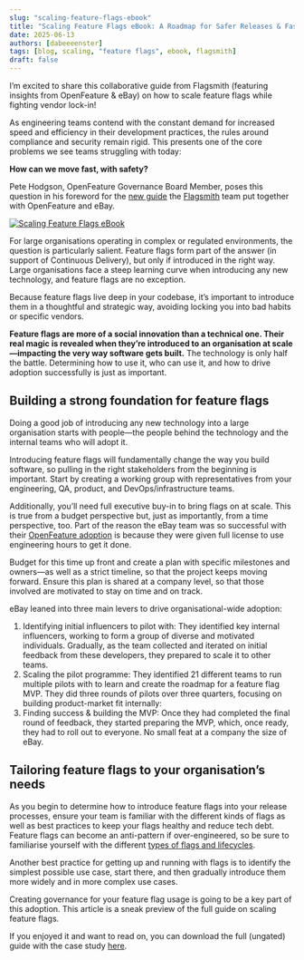```yaml
---
slug: "scaling-feature-flags-ebook"
title: "Scaling Feature Flags eBook: A Roadmap for Safer Releases & Faster Development"
date: 2025-06-13
authors: [dabeeeenster]
tags: [blog, scaling, "feature flags", ebook, flagsmith]
draft: false
---
```


I’m excited to share this collaborative guide from Flagsmith (featuring insights from OpenFeature & eBay) on how to scale feature flags while fighting vendor lock-in!

<!-- truncate -->

As engineering teams contend with the constant demand for increased speed and efficiency in their development practices, the rules around compliance and security remain rigid. This presents one of the core problems we see teams struggling with today:

**How can we move fast, with safety?**

Pete Hodgson, OpenFeature Governance Board Member, poses this question in his foreword for the [new guide](https://143451822.fs1.hubspotusercontent-eu1.net/hubfs/143451822/eBooks/eBook:%20Scaling%20Feature%20Flags%20-%20A%20Roadmap%20for%20Safer%20Releases%20&%20Faster%20Development.pdf) the [Flagsmith](https://www.flagsmith.com/) team put together with OpenFeature and eBay.

[![Scaling Feature Flags eBook](/img/blog/2025-06-13-scaling-feature-flags-ebook/scaling-feature-flags-ebook.png)](https://143451822.fs1.hubspotusercontent-eu1.net/hubfs/143451822/eBooks/eBook:%20Scaling%20Feature%20Flags%20-%20A%20Roadmap%20for%20Safer%20Releases%20&%20Faster%20Development.pdf)

For large organisations operating in complex or regulated environments, the question is particularly salient. Feature flags form part of the answer (in support of Continuous Delivery), but only if introduced in the right way. Large organisations face a steep learning curve when introducing any new technology, and feature flags are no exception.

Because feature flags live deep in your codebase, it’s important to introduce them in a thoughtful and strategic way, avoiding locking you into bad habits or specific vendors.

**Feature flags are more of a social innovation than a technical one. Their real magic is revealed when they’re introduced to an organisation at scale—impacting the very way software gets built.** The technology is only half the battle. Determining how to use it, who can use it, and how to drive adoption successfully is just as important.

## Building a strong foundation for feature flags

Doing a good job of introducing any new technology into a large organisation starts with people—the people behind the technology and the internal teams who will adopt it.

Introducing feature flags will fundamentally change the way you build software, so pulling in the right stakeholders from the beginning is important. Start by creating a working group with representatives from your engineering, QA, product, and DevOps/infrastructure teams.

Additionally, you’ll need full executive buy-in to bring flags on at scale. This is true from a budget perspective but, just as importantly, from a time perspective, too. Part of the reason the eBay team was so successful with their [OpenFeature adoption](https://143451822.fs1.hubspotusercontent-eu1.net/hubfs/143451822/eBooks/eBook:%20Scaling%20Feature%20Flags%20-%20A%20Roadmap%20for%20Safer%20Releases%20&%20Faster%20Development.pdf) is because they were given full license to use engineering hours to get it done.

Budget for this time up front and create a plan with specific milestones and owners—as well as a strict timeline, so that the project keeps moving forward. Ensure this plan is shared at a company level, so that those involved are motivated to stay on time and on track.

eBay leaned into three main levers to drive organisational-wide adoption:

1. Identifying initial influencers to pilot with: They identified key internal influencers, working to form a group of diverse and motivated individuals. Gradually, as the team collected and iterated on initial feedback from these developers, they prepared to scale it to other teams.
2. Scaling the pilot programme: They identified 21 different teams to run multiple pilots with to learn and create the roadmap for a feature flag MVP. They did three rounds of pilots over three quarters, focusing on building product-market fit internally:
3. Finding success & building the MVP: Once they had completed the final round of feedback, they started preparing the MVP, which, once ready, they had to roll out to everyone. No small feat at a company the size of eBay.

## Tailoring feature flags to your organisation’s needs

As you begin to determine how to introduce feature flags into your release processes, ensure your team is familiar with the different kinds of flags as well as best practices to keep your flags healthy and reduce tech debt. Feature flags can become an anti-pattern if over-engineered, so be sure to familiarise yourself with the different [types of flags and lifecycles](https://143451822.fs1.hubspotusercontent-eu1.net/hubfs/143451822/eBooks/eBook:%20Scaling%20Feature%20Flags%20-%20A%20Roadmap%20for%20Safer%20Releases%20&%20Faster%20Development.pdf).

Another best practice for getting up and running with flags is to identify the simplest possible use case, start there, and then gradually introduce them more widely and in more complex use cases.

Creating governance for your feature flag usage is going to be a key part of this adoption. This article is a sneak preview of the full guide on scaling feature flags.

If you enjoyed it and want to read on, you can download the full (ungated) guide with the case study [here](https://143451822.fs1.hubspotusercontent-eu1.net/hubfs/143451822/eBooks/eBook:%20Scaling%20Feature%20Flags%20-%20A%20Roadmap%20for%20Safer%20Releases%20&%20Faster%20Development.pdf).
